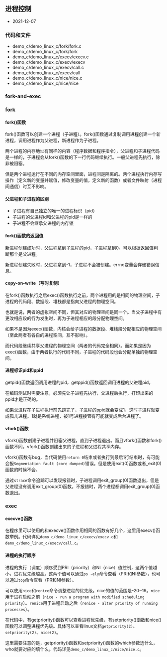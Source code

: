 ## 进程控制

- 2021-12-07

### 代码和文件

- demo_c/demo_linux_c/fork/fork.c
- demo_c/demo_linux_c/fork/fork
- demo_c/demo_linux_c/execv/execv.c
- demo_c/demo_linux_c/execv/execv
- demo_c/demo_linux_c/execv/call.c
- demo_c/demo_linux_c/execv/call
- demo_c/demo_linux_c/nice/nice.c
- demo_c/demo_linux_c/nice/nice

### fork-and-exec

### fork

#### fork()函数

fork()函数可以创建一个进程（子进程）。fork()函数通过复制调用进程创建一个新进程，调用进程作为父进程，新进程作为子进程。

两个进程的内存地址有同样的内容（程序数据和程序指令），父进程和子进程代码是一样的，子进程会从fork()函数的下一行代码继续执行。一般父进程先执行，除非被阻塞。

但是两个进程运行在不同的内存空间里面，进程间是隔离的。两个进程执行内存写操作（定义新的变量并赋值，修改变量的值，定义新的函数）或者文件映射（进程间通信）时互不影响。

#### 父进程和子进程的区别

- 子进程有自己独立的唯一的进程标识（pid）
- 子进程的父进程id和父进程的pid是一样的
- 子进程不会继承父进程的内存锁

#### fork()函数的返回值

新进程创建成功时，父进程拿到子进程的pid，子进程拿到0。可以根据返回值判断那个是父进程。

新进程创建失败时，父进程拿到-1，子进程不会被创建。errno变量会存储错误信息。

#### copy-on-write（写时复制）

在fork()函数执行之后exec()函数执行之前，两个进程用的是相同的物理空间，子进程的代码段、数据段、堆栈都是指向父进程的物理空间。

也就是说，两者的虚拟空间不同，但其对应的物理空间是同一个。当父子进程中有更改相应段的行为发生时，再为子进程相应的段分配物理空间。

如果不是因为exec()函数，内核会给子进程的数据段、堆栈段分配相应的物理空间（至此两者有各自的进程空间，互不影响）。

而代码段继续共享父进程的物理空间（两者的代码完全相同）。而如果是因为exec()函数，由于两者执行的代码不同，子进程的代码段也会分配单独的物理空间。

#### 进程标识pid和ppid

getpid()函数返回调用进程的pid，getppid()函数返回调用进程的父进程pid。

在编码测试时需要注意，必须先让子进程先执行，父进程后执行，打印出来的ppid才是正确的。

如果父进程在子进程执行前先跑完了，子进程的ppid就会变成1，这时子进程就变成孤儿进程。1就是系统进程，被1号进程接管有可能就变成后台进程了。

#### vfork()函数

vfork()函数创建子进程并阻塞父进程，直到子进程退出。而且vfork()函数和fork()函数不同，vfork()函数创建出来的子进程和父进程共享内存。

vfork()函数有bug，当代码使用`return 0`结束或者执行到最后1行结束时，有可能会报`Segmentation fault (core dumped)`错误。但是使用exit(0)函数或者_exit(0)函数的时候不会。

通过`strace`命令追踪可以发现报错时，子进程调用exit_group(0)函数退出，但是父进程没有调用exit_group(0)函数。不报错时，两个进程都调用exit_group(0)函数退出。

### exec

#### execve()函数

在程序里可以使用的和execve()函数作用相同的函数有好几个，这里用execv()函数举例。代码详见`demo_c/demo_linux_c/execv/execv.c`和`demo_c/demo_linux_c/execv/call.c`。

#### 进程的执行顺序

进程的执行（调度）顺序受到PRI（priority）和NI（nice）值控制，这两个值越小，进程优先级越高。这两个值可以通过`ps -ely`命令查看（PRI和NI参数），也可以通过`top`命令查看（PR和NI参数）。

可以使用`nice`和`renice`命令调整进程的优先级。nice的值的范围是-20~19。`nice`用于进程启动之前（`nice - run a program with modified scheduling priority`）。`renice`用于进程启动之后（`renice - alter priority of running processes`）。

在代码中，有getpriority()函数可以查看进程优先级，有setpriority()函数和nice()函数可以调整进程优先级。具体可以查看linux文档`getpriority(2)`、`setpriority(2)`、`nice(2)`。

这里需要注意的是，getpriority()函数和setpriority()函数的which参数选什么，who就要对应的填什么。代码详见`demo_c/demo_linux_c/nice/nice.c`。
